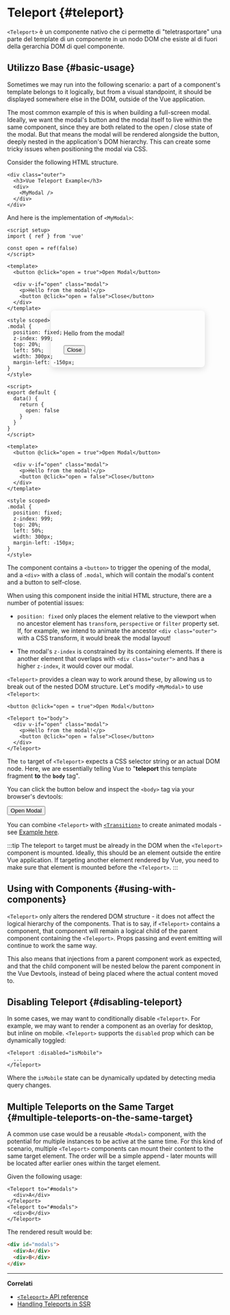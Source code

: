 # Teleport {#teleport}

 <VueSchoolLink href="https://vueschool.io/lessons/vue-3-teleport" title="Lezione gratuita sul Teleport in Vue.js"/>

`<Teleport>` è un componente nativo che ci permette di "teletrasportare" una parte del template di un componente in un nodo DOM che esiste al di fuori della gerarchia DOM di quel componente.

## Utilizzo Base {#basic-usage}

Sometimes we may run into the following scenario: a part of a component's template belongs to it logically, but from a visual standpoint, it should be displayed somewhere else in the DOM, outside of the Vue application.

The most common example of this is when building a full-screen modal. Ideally, we want the modal's button and the modal itself to live within the same component, since they are both related to the open / close state of the modal. But that means the modal will be rendered alongside the button, deeply nested in the application's DOM hierarchy. This can create some tricky issues when positioning the modal via CSS.

Consider the following HTML structure.

```vue-html
<div class="outer">
  <h3>Vue Teleport Example</h3>
  <div>
    <MyModal />
  </div>
</div>
```

And here is the implementation of `<MyModal>`:

<div class="composition-api">

```vue
<script setup>
import { ref } from 'vue'

const open = ref(false)
</script>

<template>
  <button @click="open = true">Open Modal</button>

  <div v-if="open" class="modal">
    <p>Hello from the modal!</p>
    <button @click="open = false">Close</button>
  </div>
</template>

<style scoped>
.modal {
  position: fixed;
  z-index: 999;
  top: 20%;
  left: 50%;
  width: 300px;
  margin-left: -150px;
}
</style>
```

</div>
<div class="options-api">

```vue
<script>
export default {
  data() {
    return {
      open: false
    }
  }
}
</script>

<template>
  <button @click="open = true">Open Modal</button>

  <div v-if="open" class="modal">
    <p>Hello from the modal!</p>
    <button @click="open = false">Close</button>
  </div>
</template>

<style scoped>
.modal {
  position: fixed;
  z-index: 999;
  top: 20%;
  left: 50%;
  width: 300px;
  margin-left: -150px;
}
</style>
```

</div>

The component contains a `<button>` to trigger the opening of the modal, and a `<div>` with a class of `.modal`, which will contain the modal's content and a button to self-close.

When using this component inside the initial HTML structure, there are a number of potential issues:

- `position: fixed` only places the element relative to the viewport when no ancestor element has `transform`, `perspective` or `filter` property set. If, for example, we intend to animate the ancestor `<div class="outer">` with a CSS transform, it would break the modal layout!

- The modal's `z-index` is constrained by its containing elements. If there is another element that overlaps with `<div class="outer">` and has a higher `z-index`, it would cover our modal.

`<Teleport>` provides a clean way to work around these, by allowing us to break out of the nested DOM structure. Let's modify `<MyModal>` to use `<Teleport>`:

```vue-html{3,8}
<button @click="open = true">Open Modal</button>

<Teleport to="body">
  <div v-if="open" class="modal">
    <p>Hello from the modal!</p>
    <button @click="open = false">Close</button>
  </div>
</Teleport>
```

The `to` target of `<Teleport>` expects a CSS selector string or an actual DOM node. Here, we are essentially telling Vue to "**teleport** this template fragment **to** the **`body`** tag".

You can click the button below and inspect the `<body>` tag via your browser's devtools:

<script setup>
import { ref } from 'vue'
const open = ref(false)
</script>

<div class="demo">
  <button @click="open = true">Open Modal</button>
  <ClientOnly>
    <Teleport to="body">
      <div v-if="open" class="demo modal-demo">
        <p style="margin-bottom:20px">Hello from the modal!</p>
        <button @click="open = false">Close</button>
      </div>
    </Teleport>
  </ClientOnly>
</div>

<style>
.modal-demo {
  position: fixed;
  z-index: 999;
  top: 20%;
  left: 50%;
  width: 300px;
  margin-left: -150px;
  background-color: var(--vt-c-bg);
  padding: 30px;
  border-radius: 8px;
  box-shadow: 0 4px 16px rgba(0, 0, 0, 0.15);
}
</style>

You can combine `<Teleport>` with [`<Transition>`](./transition) to create animated modals - see [Example here](/examples/#modal).

:::tip
The teleport `to` target must be already in the DOM when the `<Teleport>` component is mounted. Ideally, this should be an element outside the entire Vue application. If targeting another element rendered by Vue, you need to make sure that element is mounted before the `<Teleport>`.
:::

## Using with Components {#using-with-components}

`<Teleport>` only alters the rendered DOM structure - it does not affect the logical hierarchy of the components. That is to say, if `<Teleport>` contains a component, that component will remain a logical child of the parent component containing the `<Teleport>`. Props passing and event emitting will continue to work the same way.

This also means that injections from a parent component work as expected, and that the child component will be nested below the parent component in the Vue Devtools, instead of being placed where the actual content moved to.

## Disabling Teleport {#disabling-teleport}

In some cases, we may want to conditionally disable `<Teleport>`. For example, we may want to render a component as an overlay for desktop, but inline on mobile. `<Teleport>` supports the `disabled` prop which can be dynamically toggled:

```vue-html
<Teleport :disabled="isMobile">
  ...
</Teleport>
```

Where the `isMobile` state can be dynamically updated by detecting media query changes.

## Multiple Teleports on the Same Target {#multiple-teleports-on-the-same-target}

A common use case would be a reusable `<Modal>` component, with the potential for multiple instances to be active at the same time. For this kind of scenario, multiple `<Teleport>` components can mount their content to the same target element. The order will be a simple append - later mounts will be located after earlier ones within the target element.

Given the following usage:

```vue-html
<Teleport to="#modals">
  <div>A</div>
</Teleport>
<Teleport to="#modals">
  <div>B</div>
</Teleport>
```

The rendered result would be:

```html
<div id="modals">
  <div>A</div>
  <div>B</div>
</div>
```

---

**Correlati**

- [`<Teleport>` API reference](/api/built-in-components#teleport)
- [Handling Teleports in SSR](/guide/scaling-up/ssr#teleports)
